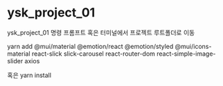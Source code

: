 # ysk_project_01
ysk_project_01
명령 프롬프트 혹은 터미널에서 프로젝트 루트폴더로 이동

yarn add @mui/material @emotion/react @emotion/styled @mui/icons-material react-slick slick-carousel react-router-dom react-simple-image-slider axios

혹은
yarn install
